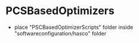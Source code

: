 # PCSBasedOptimizers
- place "PSCBasedOptimizerScripts" folder inside "softwareconfiguration/hasco" folder
